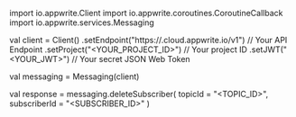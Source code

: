 import io.appwrite.Client
import io.appwrite.coroutines.CoroutineCallback
import io.appwrite.services.Messaging

val client = Client()
    .setEndpoint("https://<REGION>.cloud.appwrite.io/v1") // Your API Endpoint
    .setProject("<YOUR_PROJECT_ID>") // Your project ID
    .setJWT("<YOUR_JWT>") // Your secret JSON Web Token

val messaging = Messaging(client)

val response = messaging.deleteSubscriber(
    topicId = "<TOPIC_ID>",
    subscriberId = "<SUBSCRIBER_ID>"
)
